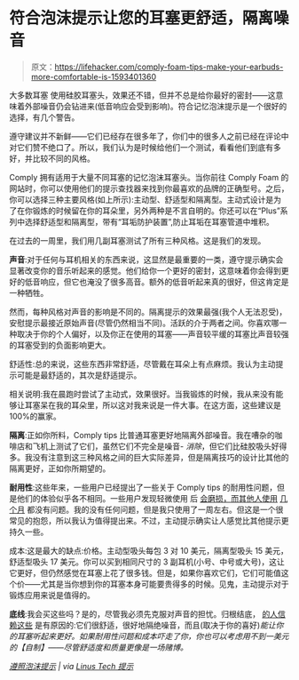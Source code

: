 # 符合泡沫提示让您的耳塞更舒适，隔离噪音

> 原文：<https://lifehacker.com/comply-foam-tips-make-your-earbuds-more-comfortable-is-1593401360>

大多数耳塞 使用硅胶耳塞头，效果还不错，但并不总是给你最好的密封——这意味着外部噪音仍会钻进来(低音响应会受到影响)。符合记忆泡沫提示是一个很好的选择，有几个警告。



遵守建议并不新鲜——它们已经存在很多年了，你们中的很多人之前已经在评论中对它们赞不绝口了。所以，我们认为是时候给他们一个测试，看看他们到底有多好，并比较不同的风格。

Comply 拥有适用于大量不同耳塞的记忆泡沫耳塞头。当你前往 Comply Foam 的网站时，你可以使用他们的提示查找器来找到你最喜欢的品牌的正确型号。之后，你可以选择三种主要风格(如上所示):主动型、舒适型和隔离型。主动式设计是为了在你锻炼的时候留在你的耳朵里，另外两种是不言自明的。你还可以在“Plus”系列中选择舒适型和隔离型，带有“耳垢防护装置”,防止耳垢在耳塞管道中堆积。

在过去的一周里，我们用几副耳塞测试了所有三种风格。这是我们的发现。

**声音**:对于任何与耳机相关的东西来说，这显然是最重要的一类，遵守提示确实会显著改变你的音乐听起来的感觉。他们给你一个更好的密封，这意味着你会得到更好的低音响应，但它也淹没了很多高音。额外的低音听起来真的很好，但这肯定是一种牺牲。

然而，每种风格对声音的影响是不同的。隔离提示的效果最强(我个人无法忍受)，安慰提示最接近原始声音(尽管仍然相当不同)。活跃的介于两者之间。你喜欢哪一种取决于你的个人偏好，以及你正在使用的耳塞——声音较平缓的耳塞比声音较强的耳塞受到的负面影响更大。

舒适性:总的来说，这些东西非常舒适，尽管戴在耳朵上有点麻烦。我认为主动提示可能是最舒适的，其次是舒适提示。

相关说明:我在晨跑时尝试了主动式，效果很好。当我锻炼的时候，我从来没有能够让耳塞呆在我的耳朵里，所以这对我来说是一件大事。在这方面，这些建议是 100%的赢家。

**隔离**:正如你所料，Comply tips 比普通耳塞更好地隔离外部噪音。我在嘈杂的咖啡店和飞机上测试了它们，虽然它们不完全是噪音- *消除*，但它们比硅胶吸头好得多。我没有注意到这三种风格之间的巨大实际差异，但是隔离技巧的设计比其他的隔离更好，正如你所期望的。

**耐用性**:这些年来，一些用户已经提出了一些关于 Comply tips 的耐用性问题，但是他们的体验似乎各不相同。一些用户发现轻微使用 后 [会磨损，而其他人使用](http://www.head-fi.org/t/594104/comply-t400-s400-and-the-like-is-it-appaling-durability-or-appaling-comfort-alternatives) [几个月](http://www.reddit.com/r/headphones/comments/25kmbg/is_there_a_cheaper_alternative_to_comply_foam_tips/) 都没有问题。我的没有任何问题，但是我只使用了一周左右。但这是一个很常见的抱怨，所以我认为值得提出来。不过，主动提示确实让人感觉比其他提示更持久一些。

成本:这是最大的缺点:价格。主动型吸头每包 3 对 10 美元，隔离型吸头 15 美元，舒适型吸头 17 美元。你可以买到相同尺寸的 3 副耳机(小号、中号或大号)，这让它更好，但仍然感觉在耳塞上花了很多钱。但是，如果你喜欢它们，它们可能值这个价——尤其是当你想到你的耳塞本身可能要贵得多的时候。见鬼，主动提示对于锻炼应用来说是值得的。

**底线**:我会买这些吗？是的，尽管我必须先克服对声音的担忧。归根结底， [的人信赖这些](http://www.reddit.com/r/headphones/comments/o7fgw/comply_foam_tips/) 是有原因的:它们很舒适，很好地隔绝噪音，而且(取决于你的喜好)*能让你的耳塞听起来更好。如果耐用性问题和成本吓走了你，你也可以考虑用不到一美元的【自制】——尽管舒适度和质量更像是一场赌博。*

*[遵照泡沫提示](http://www.complyfoam.com/) | via [Linus Tech 提示](https://www.youtube.com/watch?v=H76CKNc_stw)*